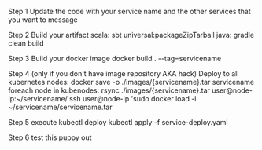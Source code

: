 

Step 1
Update the code with your service name and the other services that you want to
message

Step 2
Build your artifact 
  scala: 
    sbt universal:packageZipTarball
  java:
    gradle clean build

Step 3
Build your docker image
  docker build . --tag=servicename

Step 4 (only if you don't have image repository AKA hack)
Deploy to all kubernetes nodes:
  docker save -o ./images/{servicename}.tar servicename
  foreach node in kubenodes:
    rsync ./images/{servicename}.tar user@node-ip:~/servicename/
    ssh user@node-ip 'sudo docker load -i ~/servicename/servicename.tar

Step 5
execute kubectl deploy
  kubectl apply -f service-deploy.yaml

Step 6
  test this puppy out
